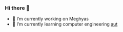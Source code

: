 ### Hi there 👋



- 🔭 I’m currently working on Meghyas
- 🌱 I’m currently learning  computer engineering [aut](https://https://aut.ac.ir)
<!--
**taghad/taghad** is a ✨ _special_ ✨ repository because its `README.md` (this file) appears on your GitHub profile.


- 👯 I’m looking to collaborate on ...
- 🤔 I’m looking for help with ...
- 💬 Ask me about ...
- 📫 How to reach me: ...
- 😄 Pronouns: ...
- ⚡ Fun fact: ...


